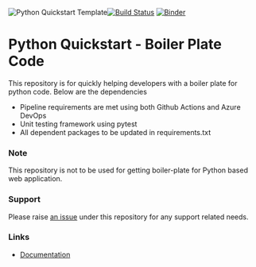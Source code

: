 ![Python Quickstart Template](https://github.com/govindarajanv/python-quickstart/workflows/Python%20package/badge.svg?branch=master)[![Build Status](https://dev.azure.com/govindarajanv/govindarajanv/_apis/build/status/govindarajanv.python-quickstart?branchName=master)](https://dev.azure.com/govindarajanv/govindarajanv/_build/latest?definitionId=4&branchName=master)
[![Binder](https://mybinder.org/badge_logo.svg)](https://mybinder.org/v2/gh/govindarajanv/python-quickstart/HEAD)

# Python Quickstart - Boiler Plate Code

This repository is for quickly helping developers with a boiler plate for python code. Below are the dependencies

- Pipeline requirements are met using both Github Actions and Azure DevOps
- Unit testing framework using pytest
- All dependent packages to be updated in requirements.txt

### Note

This repository is not to be used for getting boiler-plate for Python based web application.

### Support

Please raise [an issue](https://github.com/govindarajanv/python-quickstart/issues) under this repository for any support related needs.

### Links

- [Documentation](https://govindarajanv.github.io/python-quickstart/)

